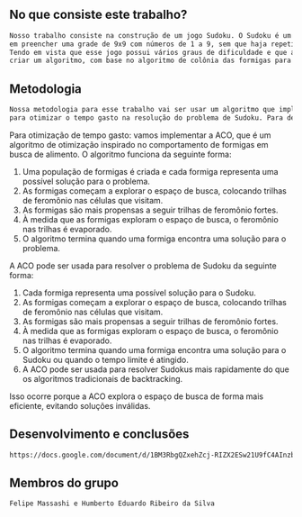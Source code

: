 ## No que consiste este trabalho?
```bash
Nosso trabalho consiste na construção de um jogo Sudoku. O Sudoku é um jogo de raciocínio lógico que consiste
em preencher uma grade de 9x9 com números de 1 a 9, sem que haja repetições na mesma linha, coluna ou bloco de 3x3.
Tendo em vista que esse jogo possui vários graus de dificuldade e que abrange várias possibilidades de solução, iremos
criar um algoritmo, com base no algoritmo de colônia das formigas para gerar a solução mais rápida e concreta dada a dificuldade do jogo.
````

## Metodologia
```bash
Nossa metodologia para esse trabalho vai ser usar um algoritmo que implemente uma solução ainda mais rápida para Sudoku e um algoritmo
para otimizar o tempo gasto na resolução do problema de Sudoku. Para deixar o algoritmo mais rápido em sua implementação.
````

Para otimização de tempo gasto: vamos implementar a ACO, que é um algoritmo de otimização inspirado no comportamento de formigas
em busca de alimento. O algoritmo funciona da seguinte forma:

  1) Uma população de formigas é criada e cada formiga representa uma possível solução para o problema.
  2) As formigas começam a explorar o espaço de busca, colocando trilhas de feromônio nas células que visitam.
  3) As formigas são mais propensas a seguir trilhas de feromônio fortes.
  4) À medida que as formigas exploram o espaço de busca, o feromônio nas trilhas é evaporado.
  5) O algoritmo termina quando uma formiga encontra uma solução para o problema.

A ACO pode ser usada para resolver o problema de Sudoku da seguinte forma:

  1) Cada formiga representa uma possível solução para o Sudoku.
  2) As formigas começam a explorar o espaço de busca, colocando trilhas de feromônio nas células que visitam.
  3) As formigas são mais propensas a seguir trilhas de feromônio fortes.
  4) À medida que as formigas exploram o espaço de busca, o feromônio nas trilhas é evaporado.
  5) O algoritmo termina quando uma formiga encontra uma solução para o Sudoku ou quando o tempo limite é atingido.
  6) A ACO pode ser usada para resolver Sudokus mais rapidamente do que os algoritmos tradicionais de backtracking.

Isso ocorre porque a ACO explora o espaço de busca de forma mais eficiente, evitando soluções inválidas.

## Desenvolvimento e conclusões
```bash
https://docs.google.com/document/d/1BM3RbgQZxehZcj-RIZX2ESw21U9fC4AInzboPZohP5Y/edit?usp=sharing
````
## Membros do grupo
```bash
Felipe Massashi e Humberto Eduardo Ribeiro da Silva
```

